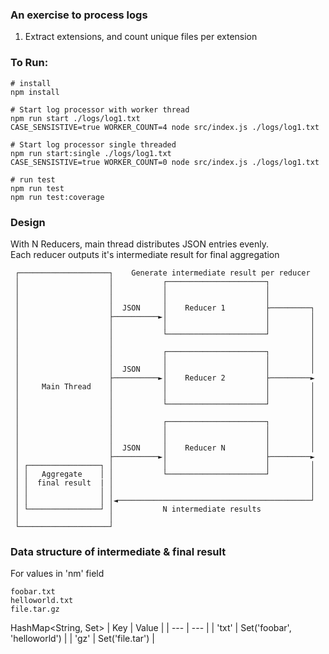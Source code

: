 ### An exercise to process logs
1. Extract extensions, and count unique files per extension


### To Run:

```
# install
npm install

# Start log processor with worker thread
npm run start ./logs/log1.txt
CASE_SENSISTIVE=true WORKER_COUNT=4 node src/index.js ./logs/log1.txt

# Start log processor single threaded
npm run start:single ./logs/log1.txt
CASE_SENSISTIVE=true WORKER_COUNT=0 node src/index.js ./logs/log1.txt

# run test
npm run test
npm run test:coverage
```

### Design
With N Reducers, main thread distributes JSON entries evenly.  
Each reducer outputs it's intermediate result for final aggregation
```
 ┌────────────────────┐    Generate intermediate result per reducer
 │                    │           ┌──────────────────────┐
 │                    │           │                      │
 │                    │           │                      │
 │                    │  JSON     │    Reducer 1         ├─────────┐
 │                    ├──────────►│                      │         │
 │                    │           │                      │         │
 │                    │           └──────────────────────┘         │
 │                    │                                            │
 │                    │           ┌──────────────────────┐         │
 │                    │           │                      │         │
 │                    │  JSON     │                      │         │
 │                    ├──────────►│    Reducer 2         ├─────────►
 │     Main Thread    │           │                      │         │
 │                    │           │                      │         │
 │                    │           └──────────────────────┘         │
 │                    │                                            │
 │                    │           ┌──────────────────────┐         │
 │                    │           │                      │         │
 │                    │           │                      │         │
 │                    │  JSON     │    Reducer N         │         │
 │                    ├──────────►│                      ├─────────►
 │ ┌────────────────┐ │           │                      │         │
 │ │   Aggregate    │ │           └──────────────────────┘         │
 │ │  final result  | │                                            │
 │ │                │ │                                            │
 │ │                │ │◄───────────────────────────────────────────┘
 │ └────────────────┘ │           N intermediate results
 │                    │
 └────────────────────┘

```

### Data structure of intermediate & final result
For values in 'nm' field
```
foobar.txt
helloworld.txt
file.tar.gz
```

HashMap<String, Set<String>>
| Key | Value |
| --- | --- |
| 'txt' | Set('foobar', 'helloworld') |
| 'gz' | Set('file.tar') |
